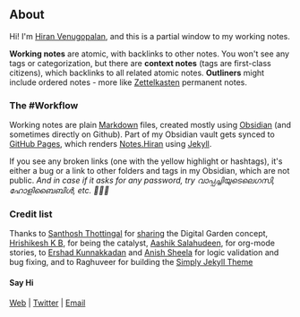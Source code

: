 ## About

Hi! I'm [Hiran Venugopalan](https://hiran.in), and this is a partial window to my working notes. 

**Working notes** are atomic, with backlinks to other notes. You won't see any tags or categorization, but there are **context notes** (tags are first-class citizens), which backlinks to all related atomic notes. **Outliners** might include ordered notes - more like [Zettelkasten](https://eugeneyan.com/writing/note-taking-zettelkasten/) permanent notes.

### The #Workflow

Working notes are plain [Markdown](https://daringfireball.net/projects/markdown/) files, created mostly using [Obsidian](https://obsidian.md/) (and sometimes directly on Github). Part of my Obsidian vault gets synced to [GitHub Pages](https://pages.github.com/), which renders [Notes.Hiran](https://notes.hiran.in) using [Jekyll](https://jekyllrb.com/). 

If you see any broken links (one with the yellow highlight or hashtags), it's either a bug or a link to other folders and tags in my Obsidian, which are not public. 
_And in case if it asks for any password, try വാപ്പച്ചിയുടെലെഗസി, ഹോളിബൈബിൾ, etc. 🙈🙉🙊_

### Credit list
Thanks to [Santhosh Thottingal](https://docs.thottingal.in/) for [sharing](https://twitter.com/santhoshtr/status/1319914801972146176) the Digital Garden concept, [Hrishikesh K B](https://wiki.stultus.in/), for being the catalyst, [Aashik Salahudeen](https://github.com/aashiks), for org-mode stories, to [Ershad Kunnakkadan](https://blog.ershadk.com/) and [Anish Sheela](https://github.com/anishsheela) for logic validation and bug fixing, and to Raghuveer for building the [Simply Jekyll Theme](https://github.com/raghuveerdotnet/simply-jekyll)

#### Say Hi
[Web](http://hiran.in) | [Twitter](http://twitter.com/hfactor) | [Email](mailto:hiran.v+notes@gmail.com)
